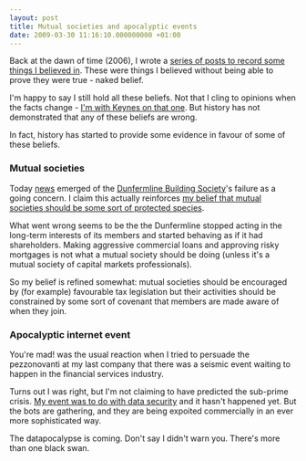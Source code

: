 ```yaml
---
layout: post
title: Mutual societies and apocalyptic events
date: 2009-03-30 11:16:10.000000000 +01:00
---
```

Back at the dawn of time (2006), I wrote a <a href="https://blog.dominicsayers.com/category/beliefs/" target="_blank">series of posts to record some things I believed in</a>. These were things I believed without being able to prove they were true - naked belief.

I'm happy to say I still hold all these beliefs. Not that I cling to opinions when the facts change - <a href="https://en.wikiquote.org/wiki/John_Maynard_Keynes#Attributed" target="_blank">I'm with Keynes on that one</a>. But history has not demonstrated that any of these beliefs are wrong.

In fact, history has started to provide some evidence in favour of some of these beliefs.
<h3>Mutual societies</h3>
Today <a href="https://www.bbc.co.uk/blogs/thereporters/robertpeston/2009/03/nationwide_to_rescue_dunfermli.html" target="_blank">news</a> emerged of the <a href="https://www.dunfermline.com/footer/about-us.aspx" target="_blank">Dunfermline Building Society</a>'s failure as a going concern. I claim this actually reinforces <a href="https://blog.dominicsayers.com/2006/06/23/beliefs-2-mutual-societies/" target="_blank">my belief that mutual societies should be some sort of protected species</a>.

What went wrong seems to be the the Dunfermline stopped acting in the long-term interests of its members and started behaving as if it had shareholders. Making aggressive commercial loans and approving risky mortgages is not what a mutual society should be doing (unless it's a mutual society of capital markets professionals).

So my belief is refined somewhat: mutual societies should be encouraged by (for example) favourable tax legislation but their activities should be constrained by some sort of covenant that members are made aware of when they join.
<h3>Apocalyptic internet event</h3>
You're mad! was the usual reaction when I tried to persuade the pezzonovanti at my last company that there was a seismic event waiting to happen in the financial services industry.

Turns out I was right, but I'm not claiming to have predicted the sub-prime crisis. <a href="https://blog.dominicsayers.com/2006/09/11/beliefs-4-there-is-a-substantial-risk-of-a-catastrophic-internet-event/" target="_blank">My event was to do with data security</a> and it hasn't happened yet. But the bots are gathering, and they are being expoited commercially in an ever more sophisticated way.

The datapocalypse is coming. Don't say I didn't warn you. There's more than one black swan.
